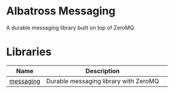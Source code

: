 # Albatross Messaging
A durable messaging library built on top of ZeroMQ

# Libraries
|Name|Description||
|-|-|-|
|[messaging](./Albatross.Messaging)|Durable messaging library with ZeroMQ||
